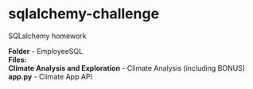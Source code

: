 # sqlalchemy-challenge
SQLalchemy homework

**Folder** - EmployeeSQL <br>
**Files:**<br>
  **Climate Analysis and Exploration** - Climate Analysis (including BONUS)<br>
  **app.py** - Climate App API <br>